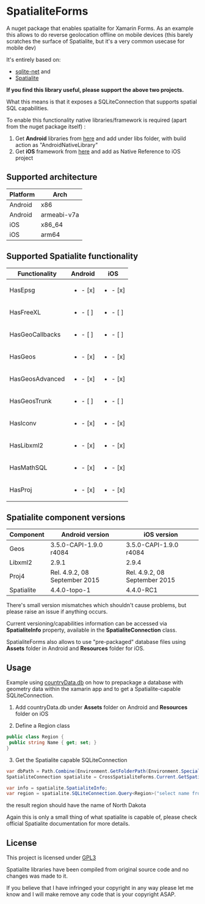 # SpatialiteForms
A nuget package that enables spatialite for Xamarin Forms. As an example this allows to do reverse geolocation offline on mobile devices (this barely scratches the surface of Spatialite, but it's a very common usecase for mobile dev)

It's entirely based on:

 - [sqlite-net](https://github.com/praeclarum/sqlite-net) and
 - [Spatialite](https://www.gaia-gis.it/fossil/libspatialite/index)

**If you find this library useful, please support the above two projects.**

What this means is that it exposes a SQLiteConnection that supports spatial SQL capabilities.

To enable this functionality native libraries/framework is required (apart from the nuget package itself)  :

 1. Get **Android** libraries from  [here](https://github.com/breekmd/SpatialiteForms/tree/master/NativeLibraries/android) and add under libs folder, with build action as "AndroidNativeLibrary"
 2. Get **iOS** framework from [here](https://github.com/breekmd/SpatialiteForms/tree/master/NativeLibraries/ios/iOSSpatialite.framework) and add as Native Reference to iOS project


<h2>Supported architecture </h2>

| Platform | Arch |
| ------------- | ------------- |
| Android | x86 |
| Android | armeabi-v7a|
| iOS | x86_64 |
| iOS | arm64 |

<h2>Supported Spatialite functionality</h2>

|Functionality| Android | iOS |  
|--|--|--|
|  HasEpsg| <ul><li> - [x] </li></ul> | <ul><li> - [x] </li></ul> |
|  HasFreeXL| <ul><li> - [ ] </li></ul>| <ul><li> - [ ] </li></ul> |
|  HasGeoCallbacks| <ul><li> - [ ] </li></ul>  | <ul><li> - [ ] </li></ul> |
|  HasGeos| <ul><li> - [x] </li></ul> |  <ul><li> - [x] </li></ul>|
|  HasGeosAdvanced| <ul><li> - [x] </li></ul> |<ul><li> - [x] </li></ul> |
|  HasGeosTrunk| <ul><li> - [ ] </li></ul> | <ul><li> - [ ] </li></ul> |
|  HasIconv| <ul><li> - [x] </li></ul> | <ul><li> - [x] </li></ul>|
|  HasLibxml2| <ul><li> - [x] </li></ul> | <ul><li> - [x] </li></ul> |
|  HasMathSQL|  <ul><li> - [x] </li></ul> | <ul><li> - [x] </li></ul> |
|  HasProj| <ul><li> - [x] </li></ul> |  <ul><li> - [x] </li></ul>|


<h2>Spatialite component versions </h2>

|Component| Android version | iOS version |  
|--|--|--|
|  Geos | 3.5.0-CAPI-1.9.0 r4084 | 3.5.0-CAPI-1.9.0 r4084 |
|  Libxml2 | 2.9.1 | 2.9.4 |
|  Proj4 | Rel. 4.9.2, 08 September 2015 | Rel. 4.9.2, 08 September 2015 |
|  Spatialite | 4.4.0-topo-1 | 4.4.0-RC1 |

There's small version mismatches which shouldn't cause problems, but please raise an issue if anything occurs.

Current versioning/capabilities information can be accessed via **SpatialiteInfo** property, available in the **SpatialiteConnection** class.

SpatialiteForms also allows to use "pre-packaged" database files using **Assets** folder in Android and **Resources** folder for iOS. 

<h2>Usage</h2>

Example using [countryData.db](https://github.com/breekmd/SpatialiteForms/tree/master/ExampleSpatialDb) on how to prepackage a database with geometry data within the xamarin app and to get a Spatialite-capable SQLiteConnection.

 1. Add countryData.db under **Assets** folder on Android and **Resources** folder on iOS
 
 2. Define a Region class
 
 ```csharp
public class Region {  
  public string Name { get; set; }  
}
  ```
  
 3.  Get the Spatialite capable SQLiteConnection
```csharp
var dbPath = Path.Combine(Environment.GetFolderPath(Environment.SpecialFolder.MyDocuments), "countryData.db");
SpatialiteConnection spatialite = CrossSpatialiteForms.Current.GetSpatialiteConnection(dbPath, "countryData.db", true);

var info = spatialite.SpatialiteInfo;
var region = spatialite.SQLiteConnection.Query<Region>("select name from region where within(Makepoint(-100.7594387, 46.77519), geometry);").FirstOrDefault();
```
the result region should have the name of North Dakota

Again this is only a small thing of what spatialite is capable of, please check official Spatialite documentation for more details.


<h2>License</h2>

 This project is licensed under [GPL3](https://github.com/breekmd/SpatialiteForms/blob/master/LICENSE/)
 
Spatialite libraries have been compiled from original source code and no changes was made to it.
 
If you believe that I have infringed your copyright in any way please let me know and I will make remove any code that is your copyright ASAP.
